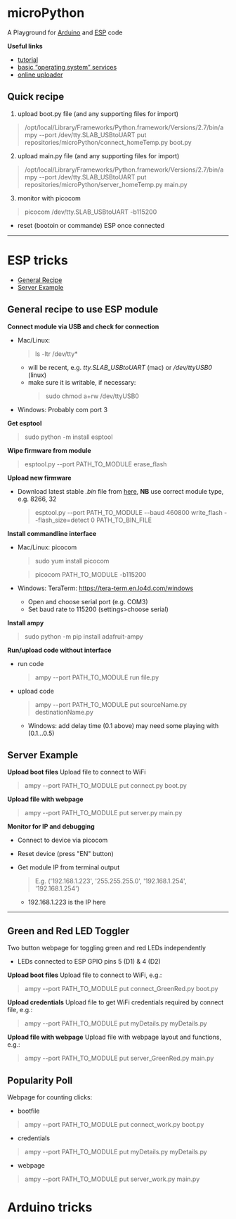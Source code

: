 # microPython

A Playground for [Arduino](#arduino-tricks) and [ESP](#esp-tricks) code

**Useful links**
* [tutorial](http://docs.micropython.org/en/v1.9.4/esp8266/esp8266/tutorial/intro.html)
* [basic “operating system” services](https://docs.micropython.org/en/latest/library/uos.html)
* [online uploader](http://micropython.org/webrepl/)

## Quick recipe
1. upload boot.py file (and any supporting files for import)
> /opt/local/Library/Frameworks/Python.framework/Versions/2.7/bin/ampy --port /dev/tty.SLAB_USBtoUART put repositories/microPython/connect_homeTemp.py boot.py

2. upload main.py file (and any supporting files for import)
> /opt/local/Library/Frameworks/Python.framework/Versions/2.7/bin/ampy --port /dev/tty.SLAB_USBtoUART put repositories/microPython/server_homeTemp.py main.py

3. monitor with picocom
> picocom /dev/tty.SLAB_USBtoUART -b115200
* reset (bootoin or commande) ESP once connected

---

# ESP tricks

* [General Recipe](#general-recipe-to-use-ESP-module)
* [Server Example](#server-example)

## General recipe to use ESP module

**Connect module via USB and check for connection**
* Mac/Linux:
  > ls -ltr /dev/tty\*

  * will be recent, e.g. *tty.SLAB_USBtoUART* (mac) or */dev/ttyUSB0* (linux)
  * make sure it is writable, if necessary:
    > sudo chmod a+rw /dev/ttyUSB0

* Windows: Probably com port 3

**Get esptool**
> sudo python -m install esptool


**Wipe firmware from module**
> esptool.py --port PATH_TO_MODULE erase_flash

**Upload new firmware**
* Download latest stable *.bin* file from [here](http://micropython.org/download#esp8266), **NB** use correct module type, e.g. 8266, 32
  > esptool.py  --port PATH_TO_MODULE --baud 460800 write_flash --flash_size=detect 0 PATH_TO_BIN_FILE

**Install commandline interface**
* Mac/Linux: picocom
  > sudo yum install picocom

  > picocom PATH_TO_MODULE -b115200

* Windows: TeraTerm: https://tera-term.en.lo4d.com/windows
	* Open and choose serial port (e.g. COM3)
  * Set baud rate to 115200 (settings>choose serial)

**Install ampy**
> sudo python -m pip install adafruit-ampy

**Run/upload code without interface**
* run code
  > ampy --port PATH_TO_MODULE run file.py

* upload code
  > ampy --port PATH_TO_MODULE put sourceName.py destinationName.py

  * Windows: add delay time (0.1 above) may need some playing with (0.1…0.5)

## Server Example

**Upload boot files**
Upload file to connect to WiFi
> ampy --port PATH_TO_MODULE put connect.py boot.py

**Upload file with webpage**
> ampy --port PATH_TO_MODULE put server.py main.py

**Monitor for IP and debugging**
* Connect to device via picocom
* Reset device (press "EN" button)
* Get module IP from terminal output
  > E.g. ('192.168.1.223', '255.255.255.0', '192.168.1.254', '192.168.1.254')

  * 192.168.1.223 is the IP here

---

## Green and Red LED Toggler
Two button webpage for toggling green and red LEDs independently
* LEDs connected to ESP GPIO pins 5 (D1) & 4 (D2)

**Upload boot files**
Upload file to connect to WiFi, e.g.:
> ampy --port PATH_TO_MODULE put connect_GreenRed.py boot.py

**Upload credentials**
Upload file to get WiFi credentials required by connect file, e.g.:
> ampy --port PATH_TO_MODULE put myDetails.py myDetails.py

**Upload file with webpage**
Upload file with webpage layout and functions, e.g.:
> ampy --port PATH_TO_MODULE put server_GreenRed.py main.py

## Popularity Poll
Webpage for counting clicks:

* bootfile
> ampy --port PATH_TO_MODULE put connect_work.py boot.py

* credentials
> ampy --port PATH_TO_MODULE put myDetails.py myDetails.py

* webpage
> ampy --port PATH_TO_MODULE put server_work.py main.py


# Arduino tricks
